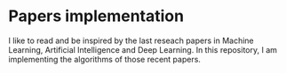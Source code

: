 # Papers implementation

I like to read and be inspired by the last reseach papers in Machine Learning, Artificial Intelligence and Deep Learning. 
In this repository, I am implementing the algorithms of those recent papers. 
